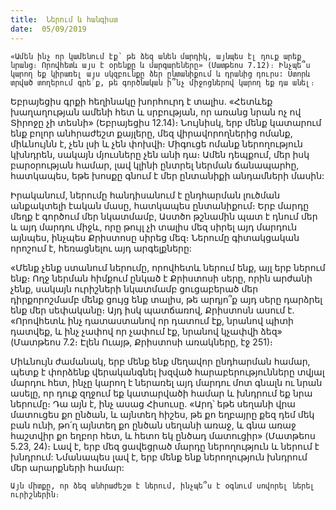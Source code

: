```yaml
---
title:  Ներում և հանգիստ
date:  05/09/2019
---
```


`«Ամեն ինչ որ կամենում էք՝ թե ձեզ անեն մարդիկ, այնպես էլ դուք արեք նրանց։ Որովհետև այս է օրենքը և մարգարեները» (Մատթեոս 7.12)։ Ինչպե՞ս կարող եք կիրառել այս սկզբունքը ձեր ընտանիքում և դրանից դուրս: Ստորև տրված տողերում գրե՛ք, թե գործնական ի՞նչ միջոցներով կարող եք դա անել։`

Եբրայեցիս գրքի հեղինակը խորհուրդ է տալիս. «Հետևեք խաղաղության ամենի հետ և սրբության, որ առանց նրան ոչ ով Տիրոջը չի տեսնի» (Եբրայեցիս 12.14)։ Նույնիսկ, երբ մենք կատարում ենք բոլոր անհրաժեշտ քայլերը, մեզ վիրավորողներից ոմանք, միևնույնն է, չեն լսի և չեն փոխվի։ Միգուցե ոմանք ներողություն կխնդրեն, սակայն մյուսները չեն անի դա։ Ամեն դեպքում, մեր իսկ բարօրության համար, լավ կլինի ընտրել ներման ճանապարհը, հատկապես, եթե խոսքը գնում է մեր ընտանիքի անդամների մասին:

Իրականում, ներումը հանդիսանում է ընդհարման լուծման անքակտելի էական մասը, հատկապես ընտանիքում։ Երբ մարդը մեղք է գործում մեր նկատմամբ, Աստծո թշնամին պատ է դնում մեր և այդ մարդու միջև, որը թույլ չի տալիս մեզ սիրել այդ մարդուն այնպես, ինչպես Քրիստոսը սիրեց մեզ։ Ներումը գիտակցական որոշում է, հեռացնելու այդ արգելքները:

«Մենք չենք ստանում ներումը, որովհետև ներում ենք, այլ երբ ներում ենք։ Ողջ ներման հիմքում ընկած է Քրիստոսի սերը, որին արժանի չենք, սակայն ուրիշների նկատմամբ ցուցաբերած մեր դիրքորոշմամբ մենք ցույց ենք տալիս, թե արդյո՞ք այդ սերը դարձրել ենք մեր սեփականը։ Այդ իսկ պատճառով, Քրիստոսն ասում է. «Որովհետև ինչ դատաստանով որ դատում էք, նրանով պիտի դատվեք, և ինչ չափով որ չափում էք, նրանով կչափվի ձեզ» (Մատթեոս 7.2։ Էլեն Ուայթ, Քրիստոսի առակները, էջ 251)։

Միևնույն ժամանակ, երբ մենք ենք մեղավոր ընդհարման համար, պետք է փորձենք վերականգնել խզված հարաբերությունները տվյալ մարդու հետ, ինչը կարող է ներառել այդ մարդու մոտ գնալն ու նրան ասելը, որ դուք զղջում եք կատարվածի համար և խնդրում եք նրա ներումը։ Դա այն է, ինչ ասաց Հիսուսը. «Արդ՝ եթե սեղանի վրա մատուցես քո ընծան, և այնտեղ հիշես, թե քո եղբայրը քեզ դեմ մեկ բան ունի, թո՛ղ այնտեղ քո ընծան սեղանի առաջ, և գնա առաջ հաշտվիր քո եղբոր հետ, և հետո եկ ընծադ մատուցիր» (Մատթեոս 5.23, 24)։ Լավ է, երբ մեզ ցավեցրած մարդը ներողություն և ներում է խնդրում: Նմանապես լավ է, երբ մենք ենք ներողություն խնդրում մեր արարքների համար:

`Այն միտքը, որ ձեզ անհրաժեշտ է ներում, ինչպե՞ս է օգնում սովորել ներել ուրիշներին։`